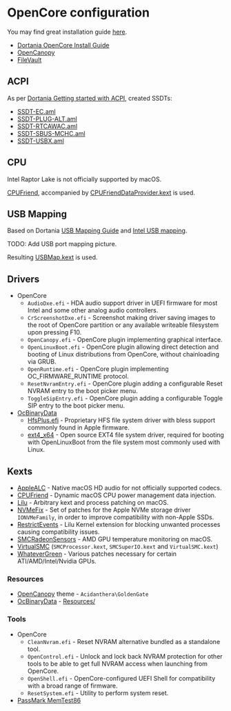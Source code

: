 # OpenCore configuration

You may find great installation guide [here](https://dortania.github.io/OpenCore-Install-Guide/installer-guide/).

- [Dortania OpenCore Install Guide](https://dortania.github.io/OpenCore-Install-Guide/)
- [OpenCanopy](https://dortania.github.io/OpenCore-Post-Install/cosmetic/gui.html)
- [FileVault](https://dortania.github.io/OpenCore-Post-Install/universal/security/filevault.html)

## ACPI

As per [Dortania Getting started with ACPI](https://dortania.github.io/Getting-Started-With-ACPI/), created SSDTs:

- [SSDT-EC.aml](../efi/OC/ACPI/SSDT-EC.aml)
- [SSDT-PLUG-ALT.aml](../efi/OC/ACPI/SSDT-PLUG-ALT.aml)
- [SSDT-RTCAWAC.aml](../efi/OC/ACPI/SSDT-RTCAWAC.aml)
- [SSDT-SBUS-MCHC.aml](../efi/OC/ACPI/SSDT-SBUS-MCHC.aml)
- [SSDT-USBX.aml](../efi/OC/ACPI/SSDT-USBX.aml)

## CPU

Intel Raptor Lake is not officially supported by macOS.

[CPUFriend](https://github.com/acidanthera/CPUFriend/blob/master/Instructions.md), accompanied by
[CPUFriendDataProvider.kext](../efi/OC/Kexts/CPUFriendDataProvider.kext) is used.

## USB Mapping

Based on Dortania [USB Mapping Guide](https://dortania.github.io/OpenCore-Post-Install/usb/) and [Intel USB mapping](https://github.com/corpnewt/USBMap).

TODO: Add USB port mapping picture.

Resulting [USBMap.kext](../efi/OC/Kexts/USBMap.kext) is used.

## Drivers

- OpenCore
  - `AudioDxe.efi` - HDA audio support driver in UEFI firmware for most Intel and some other analog audio controllers.
  - `CrScreenshotDxe.efi` - Screenshot making driver saving images to the root of OpenCore partition or any available writeable filesystem upon pressing F10.
  - `OpenCanopy.efi` - OpenCore plugin implementing graphical interface.
  - `OpenLinuxBoot.efi` - OpenCore plugin allowing direct detection and booting of Linux distributions from OpenCore, without chainloading via GRUB.
  - `OpenRuntime.efi` - OpenCore plugin implementing OC_FIRMWARE_RUNTIME protocol.
  - `ResetNvramEntry.efi` - OpenCore plugin adding a configurable Reset NVRAM entry to the boot picker menu.
  - `ToggleSipEntry.efi` - OpenCore plugin adding a configurable Toggle SIP entry to the boot picker menu.
- [OcBinaryData](https://github.com/acidanthera/OcBinaryData)
  - [HfsPlus.efi](https://github.com/acidanthera/OcBinaryData/blob/master/Drivers/HfsPlus.efi) - Proprietary HFS file system driver with bless support commonly
    found in Apple firmware.
  - [ext4_x64](https://github.com/acidanthera/OcBinaryData/blob/master/Drivers/ext4_x64.efi) - Open source EXT4 file system driver, required for booting with
    OpenLinuxBoot from the file system most commonly used with Linux.

## Kexts

- [AppleALC](https://github.com/acidanthera/AppleALC) - Native macOS HD audio for not officially supported codecs.
- [CPUFriend](https://github.com/acidanthera/CPUFriend) - Dynamic macOS CPU power management data injection.
- [Lilu](https://github.com/acidanthera/Lilu) - Arbitrary kext and process patching on macOS.
- [NVMeFix](https://github.com/acidanthera/NVMeFix) - Set of patches for the Apple NVMe storage driver `IONVMeFamily`, in order to improve compatibility with
  non-Apple SSDs.
- [RestrictEvents](https://github.com/acidanthera/RestrictEvents) - Lilu Kernel extension for blocking unwanted processes causing compatibility issues.
- [SMCRadeonSensors](https://github.com/ChefKissInc/SMCRadeonSensors) - AMD GPU temperature monitoring on macOS.
- [VirtualSMC](https://github.com/acidanthera/VirtualSMC) (`SMCProcessor.kext`, `SMCSuperIO.kext` and `VirtualSMC.kext`)
- [WhateverGreen](https://github.com/acidanthera/WhateverGreen) - Various patches necessary for certain ATI/AMD/Intel/Nvidia GPUs.

### Resources

- [OpenCanopy](https://dortania.github.io/OpenCore-Post-Install/cosmetic/gui.html) theme - `Acidanthera\GoldenGate`
- [OcBinaryData](https://github.com/acidanthera/OcBinaryData) - [Resources/](https://github.com/acidanthera/OcBinaryData/blob/master/Resources)

### Tools

- OpenCore
  - `CleanNvram.efi` - Reset NVRAM alternative bundled as a standalone tool.
  - `OpenControl.efi` - Unlock and lock back NVRAM protection for other tools to be able to get full NVRAM access when launching from OpenCore.
  - `OpenShell.efi` - OpenCore-configured UEFI Shell for compatibility with a broad range of firmware.
  - `ResetSystem.efi` - Utility to perform system reset.
- [PassMark MemTest86](https://www.memtest86.com/)
